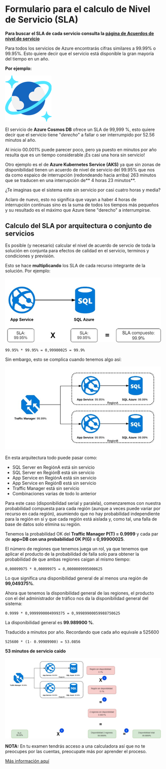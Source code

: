 # Formulario para el calculo de Nivel de Servicio (SLA)

**Para buscar el SLA de cada servicio consulta la [página de Acuerdos de nivel de servicio](https://azure.microsoft.com/es-mx/support/legal/sla/)**

Para todos los servicios de Azure encontrarás cifras similares a 99.99% o 99.95%. Esto quiere decir que el servicio está disponible la gran mayoría del tiempo en un año.

**Por ejemplo:**

<img src="/res/images/cosmos_db.png" alt="drawing" width="150"/>

El servicio de **Azure Cosmos DB** ofrece un SLA de 99,999 %, esto quiere decir que el servicio tiene "*derecho*" a fallar o ser interrumpido por 52.56 minutos al año. 

Al inicio 00.001% puede parecer poco, pero ya puesto en minutos por año resulta que es un tiempo considerable ¡Es casi una hora sin servicio!

Otro ejemplo es el de **Azure Kubernetes Service (AKS)** ya que sin zonas de disponibilidad tienen un acuerdo de nivel de servicio del 99.95% que nos da como espaico de interrupción (redondeando hacia arriba) 263 minutos que se traducen en una interrupción de** 4 horas 23 minutos**. 

¿Te imaginas que el sistema este sin servicio por casi cuatro horas y media?

Aclaro de nuevo, esto no significa que vayan a haber 4 horas de interrupción continuas sino es la suma de todos los tiempos más pequeños y su resultado es el máximo que Azure tiene "derecho" a interrumpirse.

## Calculo del SLA por arquitectura o conjunto de servicios

Es posible (y necesario) calcular el nivel de acuerdo de servcio de toda la solución en conjunta para efectos de calidad en el servicio, terminos y condiciones y previsión.

Esto se hace **multiplicando** los SLA de cada recurso integrante de la solución. Por ejemplo:

![Diagrama 1 SLA](/res/images/diagrama1_sla.jpg)

~~~
99.95% * 99.95% = 0,99900025 = 99.9%
~~~

Sin embargo, esto se complica cuando tenemos algo así:

![Diagrama 2 SLA](/res/images/diagrama2_sla.jpg)

En esta arquitectura todo puede pasar como:

- SQL Server en RegiónA está sin servicio
- SQL Server en RegiónB está sin servicio
- App Service en RegiónA está sin servicio
- App Service en RegiónB está sin servicio
- Traffic Manager está sin servicio
- Combinaciones varias de todo lo anterior

Para este caso (disponibilidad serial y paralela), comenzaremos con nuestra probabilidad compuesta para cada región (aunque a veces puede variar por recurso en cada región), asumiendo que no hay probabilidad independiente para la región en sí y que cada región está aislada y, como tal, una falla de base de datos solo elimina su región.

Tenemos la probabilidad OK del **Traffic Manager P(T) = 0.9999** y cada par de **app+DB con una probabilidad OK P(G) = 0,99900025**.

El número de regiones que tenemos juega un rol, ya que tenemos que aplicar el producto de la probabilidad de falla solo para obtener la probabilidad de que ambas regiones caigan al mismo tiempo: 

~~~
0,00099975 * 0,00099975 = 0,0000009995000625
~~~

Lo que significa una disponibilidad general de al menos una región de **99,049375%**. 

Ahora que tenemos la disponibilidad general de las regiones, el producto con el del administrador de tráfico nos da la disponibilidad general del sistema:

~~~
0.9999 * 0,9999990004999375 = 0,99989900059988750625
~~~

La disponibilidad general es **99.989900 %**.

Traducido a minutos por año. Recordando que cada año equivale a 525600 

~~~
525600 * (1- 0.99989900) = 53.0856
~~~

**53 minutos de servicio caido**

![Diagrama 3 SLA](/res/images/diagrama3_sla.jpg)

**NOTA:** En tu examen tendrás acceso a una calculadora así que no te preocupes por las cuentas, preocupate más por aprender el proceso.

[Más información aquí](https://docs.microsoft.com/en-us/azure/architecture/framework/resiliency/business-metrics#slas-for-multiregion-deployments)

